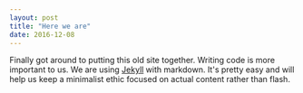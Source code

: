 ```yaml
---
layout: post
title: "Here we are"
date: 2016-12-08
---
```


Finally got around to putting this old site together. Writing code is more important to us. We are using [Jekyll](http://jekyllrb.com) with markdown. It's pretty easy and will help us keep a minimalist ethic focused on actual content rather than flash.
